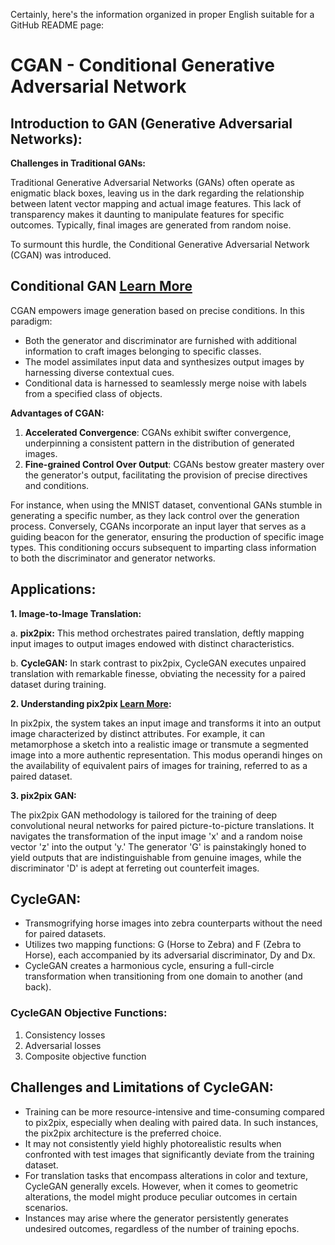 Certainly, here's the information organized in proper English suitable for a GitHub README page:

# CGAN - Conditional Generative Adversarial Network

## Introduction to GAN (Generative Adversarial Networks):

**Challenges in Traditional GANs:**

Traditional Generative Adversarial Networks (GANs) often operate as enigmatic black boxes, leaving us in the dark regarding the relationship between latent vector mapping and actual image features. This lack of transparency makes it daunting to manipulate features for specific outcomes. Typically, final images are generated from random noise.

To surmount this hurdle, the Conditional Generative Adversarial Network (CGAN) was introduced.

## Conditional GAN [Learn More](https://arxiv.org/abs/1411.1784)

CGAN empowers image generation based on precise conditions. In this paradigm:

- Both the generator and discriminator are furnished with additional information to craft images belonging to specific classes.
- The model assimilates input data and synthesizes output images by harnessing diverse contextual cues.
- Conditional data is harnessed to seamlessly merge noise with labels from a specified class of objects.

**Advantages of CGAN:**

1. **Accelerated Convergence**: CGANs exhibit swifter convergence, underpinning a consistent pattern in the distribution of generated images.
2. **Fine-grained Control Over Output**: CGANs bestow greater mastery over the generator's output, facilitating the provision of precise directives and conditions.

For instance, when using the MNIST dataset, conventional GANs stumble in generating a specific number, as they lack control over the generation process. Conversely, CGANs incorporate an input layer that serves as a guiding beacon for the generator, ensuring the production of specific image types. This conditioning occurs subsequent to imparting class information to both the discriminator and generator networks.

## Applications:

**1. Image-to-Image Translation:**

   a. **pix2pix:** This method orchestrates paired translation, deftly mapping input images to output images endowed with distinct characteristics.

   b. **CycleGAN:** In stark contrast to pix2pix, CycleGAN executes unpaired translation with remarkable finesse, obviating the necessity for a paired dataset during training.

**2. Understanding pix2pix [Learn More](https://arxiv.org/abs/1611.07004):**

In pix2pix, the system takes an input image and transforms it into an output image characterized by distinct attributes. For example, it can metamorphose a sketch into a realistic image or transmute a segmented image into a more authentic representation. This modus operandi hinges on the availability of equivalent pairs of images for training, referred to as a paired dataset.

**3. pix2pix GAN:**

The pix2pix GAN methodology is tailored for the training of deep convolutional neural networks for paired picture-to-picture translations. It navigates the transformation of the input image 'x' and a random noise vector 'z' into the output 'y.' The generator 'G' is painstakingly honed to yield outputs that are indistinguishable from genuine images, while the discriminator 'D' is adept at ferreting out counterfeit images.

## CycleGAN:

- Transmogrifying horse images into zebra counterparts without the need for paired datasets.
- Utilizes two mapping functions: G (Horse to Zebra) and F (Zebra to Horse), each accompanied by its adversarial discriminator, Dy and Dx.
- CycleGAN creates a harmonious cycle, ensuring a full-circle transformation when transitioning from one domain to another (and back).

### CycleGAN Objective Functions:

1. Consistency losses
2. Adversarial losses
3. Composite objective function

## Challenges and Limitations of CycleGAN:

- Training can be more resource-intensive and time-consuming compared to pix2pix, especially when dealing with paired data. In such instances, the pix2pix architecture is the preferred choice.
- It may not consistently yield highly photorealistic results when confronted with test images that significantly deviate from the training dataset.
- For translation tasks that encompass alterations in color and texture, CycleGAN generally excels. However, when it comes to geometric alterations, the model might produce peculiar outcomes in certain scenarios.
- Instances may arise where the generator persistently generates undesired outcomes, regardless of the number of training epochs.